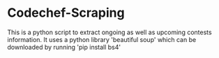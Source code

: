 # Codechef-Scraping
This is a python script to extract ongoing as well as upcoming contests information.
It uses a python library 'beautiful soup' which can be downloaded by running 
  'pip install bs4'
  
